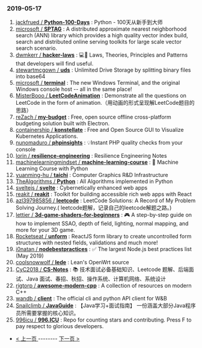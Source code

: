 ### 2019-05-17 
1. [jackfrued / **Python-100-Days**](https://github.com/jackfrued/Python-100-Days) : Python - 100天从新手到大师
1. [microsoft / **SPTAG**](https://github.com/microsoft/SPTAG) : A distributed approximate nearest neighborhood search (ANN) library which provides a high quality vector index build, search and distributed online serving toolkits for large scale vector search scenario.
1. [dwmkerr / **hacker-laws**](https://github.com/dwmkerr/hacker-laws) : 💻📖 Laws, Theories, Principles and Patterns that developers will find useful.
1. [stewartmcgown / **uds**](https://github.com/stewartmcgown/uds) : Unlimited Drive Storage by splitting binary files into base64
1. [microsoft / **terminal**](https://github.com/microsoft/terminal) : The new Windows Terminal, and the original Windows console host -- all in the same place!
1. [MisterBooo / **LeetCodeAnimation**](https://github.com/MisterBooo/LeetCodeAnimation) : Demonstrate all the questions on LeetCode in the form of animation.（用动画的形式呈现解LeetCode题目的思路）
1. [reZach / **my-budget**](https://github.com/reZach/my-budget) : Free, open source offline cross-platform budgeting solution built with Electron.
1. [containership / **konstellate**](https://github.com/containership/konstellate) : Free and Open Source GUI to Visualize Kubernetes Applications.
1. [nunomaduro / **phpinsights**](https://github.com/nunomaduro/phpinsights) : 💡Instant PHP quality checks from your console
1. [lorin / **resilience-engineering**](https://github.com/lorin/resilience-engineering) : Resilience Engineering Notes
1. [machinelearningmindset / **machine-learning-course**](https://github.com/machinelearningmindset/machine-learning-course) : 💬 Machine Learning Course with Python
1. [yuanming-hu / **taichi**](https://github.com/yuanming-hu/taichi) : Computer Graphics R&D Infrastructure
1. [TheAlgorithms / **Python**](https://github.com/TheAlgorithms/Python) : All Algorithms implemented in Python
1. [sveltejs / **svelte**](https://github.com/sveltejs/svelte) : Cybernetically enhanced web apps
1. [reakit / **reakit**](https://github.com/reakit/reakit) : Toolkit for building accessible rich web apps with React
1. [azl397985856 / **leetcode**](https://github.com/azl397985856/leetcode) : LeetCode Solutions: A Record of My Problem Solving Journey.( leetcode题解，记录自己的leetcode解题之路。)
1. [lettier / **3d-game-shaders-for-beginners**](https://github.com/lettier/3d-game-shaders-for-beginners) : 🎮 A step-by-step guide on how to implement SSAO, depth of field, lighting, normal mapping, and more for your 3D game.
1. [Rocketseat / **unform**](https://github.com/Rocketseat/unform) : ReactJS form library to create uncontrolled form structures with nested fields, validations and much more!
1. [i0natan / **nodebestpractices**](https://github.com/i0natan/nodebestpractices) : ✅ The largest Node.js best practices list (May 2019)
1. [coolsnowwolf / **lede**](https://github.com/coolsnowwolf/lede) : Lean's OpenWrt source
1. [CyC2018 / **CS-Notes**](https://github.com/CyC2018/CS-Notes) : 📚 技术面试必备基础知识、Leetcode 题解、后端面试、Java 面试、春招、秋招、操作系统、计算机网络、系统设计
1. [rigtorp / **awesome-modern-cpp**](https://github.com/rigtorp/awesome-modern-cpp) : A collection of resources on modern C++
1. [wandb / **client**](https://github.com/wandb/client) : The official cli and python API client for W&B
1. [Snailclimb / **JavaGuide**](https://github.com/Snailclimb/JavaGuide) : 【Java学习+面试指南】 一份涵盖大部分Java程序员所需要掌握的核心知识。
1. [996icu / **996.ICU**](https://github.com/996icu/996.ICU) : Repo for counting stars and contributing. Press F to pay respect to glorious developers. 

- [ < 上一页 ](https://github.com/able8/github-trending-daily-record/blob/master/2019-05-16.md) -------- [ 下一页 > ](https://github.com/able8/github-trending-daily-record/blob/master/2019-05-18.md)